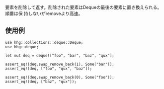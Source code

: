 要素を削除して返す。削除された要素はDequeの最後の要素に置き換えられる。順番は保
持しないがremoveより高速。

## 使用例

```
use hhg::collections::deque::Deque;
use hhg::deque;

let mut deq = deque!["foo", "bar", "baz", "qux"];

assert_eq!(deq.swap_remove_back(1), Some("bar"));
assert_eq!(deq, ["foo", "qux", "baz"]);

assert_eq!(deq.swap_remove_back(0), Some("foo"));
assert_eq!(deq, ["baz", "qux"]);
```
